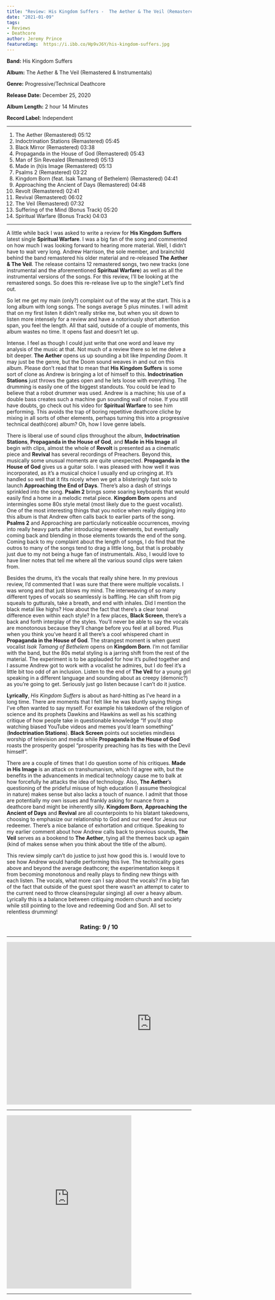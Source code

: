 ```yaml
---
title: "Review: His Kingdom Suffers -  The Aether & The Veil (Remastered & Instrumentals)"
date: "2021-01-09"
tags:
- Reviews
- Deathcore
author: Jeremy Prince
featuredimg:  https://i.ibb.co/Hp9vJ6Y/his-kingdom-suffers.jpg
---
```


**Band:** His Kingdom Suffers

**Album:** The Aether & The Veil (Remastered & Instrumentals)

**Genre:** Progressive/Technical Deathcore

**Release Date:** December 25, 2020

**Album Length:** 2 hour 14 Minutes

**Record Label:** Independent

<hr>

1. The Aether (Remastered) 05:12 
2. Indoctrination Stations (Remastered) 05:45 
3. Black Mirror (Remastered) 03:38 
4. Propaganda in the House of God (Remastered) 05:43 
5. Man of Sin Revealed (Remastered) 05:13 
6. Made in (h)is Image (Remastered) 05:13 
7. Psalms 2 (Remastered) 03:22 
8. Kingdom Born (feat. Isak Tamang of Bethelem) (Remastered) 04:41 
9. Approaching the Ancient of Days (Remastered) 04:48 
10. Revolt (Remastered) 02:41 
11. Revival (Remastered) 06:02 
12. The Veil (Remastered) 07:32 
13. Suffering of the Mind (Bonus Track) 05:20 
14. Spiritual Warfare (Bonus Track) 04:03 

<hr>

A little while back I was asked to write a review for **His Kingdom Suffers**  latest single **Spiritual Warfare**. I was a big fan of the song and commented on how much I was looking forward to hearing more material. Well, I didn’t have to wait very long. Andrew Harrison, the sole member, and brainchild behind the band remastered his older material and re-released **The Aether & The Veil**. The release contains 12 remastered songs, two new tracks (one instrumental and the aforementioned **Spiritual Warfare**) as well as all the instrumental versions of the songs. For this review, I’ll be looking at the remastered songs. So does this re-release live up to the single? Let’s find out.


So let me get my main (only?) complaint out of the way at the start. This is a long album with long songs. The songs average 5 plus minutes. I will admit that on my first listen it didn’t really strike me, but when you sit down to listen more intensely for a review and have a notoriously short attention span, you feel the length. All that said, outside of a couple of moments, this album wastes no time. It opens fast and doesn’t let up.

Intense. I feel as though I could just write that one word and leave my analysis of the music at that. Not much of a review there so let me delve a bit deeper. **The Aether** opens us up sounding a bit like *Impending Doom*. It may just be the genre, but the Doom sound weaves in and out on this album. Please don’t read that to mean that **His Kingdom Suffers** is some sort of clone as Andrew is bringing a lot of himself to this. **Indoctrination Stations** just throws the gates open and he lets loose with everything. The drumming is easily one of the biggest standouts. You could be lead to believe that a robot drummer was used. Andrew is a machine; his use of a double bass creates such a machine gun sounding wall of noise. If you still have doubts, go check out his video for **Spiritual Warfare** to see him performing. This avoids the trap of boring repetitive deathcore cliche by mixing in all sorts of other elements, perhaps turning this into a progressive technical death(core) album? Oh, how I love genre labels. <br>

There is liberal use of sound clips throughout the album, **Indoctrination Stations**, **Propaganda in the House of God**, and **Made in His Image** all begin with clips, almost the whole of **Revolt** is presented as a cinematic piece and **Revival** has several recordings of Preachers. Beyond this, musically some unusual moments are quite unexpected. **Propaganda in the House of God** gives us a guitar solo. I was pleased with how well it was incorporated, as it’s a musical choice I usually end up cringing at. It’s handled so well that it fits nicely when we get a blisteringly fast solo to launch **Approaching the End of Days**. There’s also a dash of strings sprinkled into the song. **Psalm 2** brings some soaring keyboards that would easily find a home in a melodic metal piece. **Kingdom Born** opens and intermingles some 80s style metal (most likely due to the guest vocalist). One of the most interesting things that you notice when really digging into this album is that Andrew often calls back to earlier parts of the song. **Psalms 2** and Approaching are particularly noticeable occurrences, moving into really heavy parts after introducing newer elements, but eventually coming back and blending in those elements towards the end of the song. Coming back to my complaint about the length of songs, I do find that the outros to many of the songs tend to drag a little long, but that is probably just due to my not being a huge fan of instrumentals. Also, I would love to have liner notes that tell me where all the various sound clips were taken from.<br>

Besides the drums, it’s the vocals that really shine here. In my previous review, I’d commented that I was sure that there were multiple vocalists. I was wrong and that just blows my mind. The interweaving of so many different types of vocals so seamlessly is baffling. He can shift from pig squeals to gutturals, take a breath, and end with inhales. Did I mention the black metal like highs? How about the fact that there’s a clear tonal difference even within each style? In a few places, **Black Screen**, there’s a back and forth interplay of the styles. You’ll never be able to say the vocals are monotonous because they’ll change before you feel at all bored. Plus when you think you’ve heard it all there’s a cool whispered chant in **Propaganda in the House of God**. The strangest moment is when guest vocalist *Isak Tamang of Bethelem* opens on **Kingdom Born**. I’m not familiar with the band, but the 80s metal styling is a jarring shift from the rest of the material. The experiment is to be applauded for how it’s pulled together and I assume Andrew got to work with a vocalist he admires, but I do feel it’s a little bit too odd of an inclusion. Listen to the end of **The Veil** for a young girl speaking in a different language and sounding about as creepy (demonic?) as you’re going to get. Seriously just go listen because I can’t do it justice. 

**Lyrically**, *His Kingdom Suffers* is about as hard-hitting as I’ve heard in a long time. There are moments that I felt like he was bluntly saying things I’ve often wanted to say myself. For example his takedown of the religion of science and its prophets Dawkins and Hawkins as well as his scathing critique of how people take in questionable knowledge “If you’d stop watching biased YouTube videos and memes you’d learn something” (**Indoctrination Stations**). **Black Screen** points out societies mindless worship of television and media while **Propaganda in the House of God** roasts the prosperity gospel “prosperity preaching has its ties with the Devil himself”. <br>

There are a couple of times that I do question some of his critiques. **Made in His Image** is an attack on transhumanism, which I’d agree with, but the benefits in the advancements in medical technology cause me to balk at how forcefully he attacks the idea of technology. Also, **The Aether**’s questioning of the prideful misuse of high education (I assume theological in nature) makes sense but also lacks a touch of nuance. I admit that those are potentially my own issues and frankly asking for nuance from a deathcore band might be inherently silly. **Kingdom Born**, **Approaching the Ancient of Days** and **Revival** are all counterpoints to his blatant takedowns, choosing to emphasize our relationship to God and our need for Jesus our redeemer. There’s a nice balance of exhortation and critique. Speaking to my earlier comment about how Andrew calls back to previous sounds, **The Veil** serves as a bookend to **The Aether**, tying all the themes back up again (kind of makes sense when you think about the title of the album).

This review simply can’t do justice to just how good this is. I would love to see how Andrew would handle performing this live. The technicality goes above and beyond the average deathcore; the experimentation keeps it from becoming monotonous and really plays to finding new things with each listen. The vocals, what more can I say about the vocals? I’m a big fan of the fact that outside of the guest spot there wasn’t an attempt to cater to the current need to throw cleans(regular singing) all over a heavy album. Lyrically this is a balance between critiquing modern church and society while still pointing to the love and redeeming God and Son. All set to relentless drumming!

<h3 style="text-align:center;">Rating: 9 / 10</h3>

<hr>

<div class="video-container">
<iframe frameborder="0" scrolling="no" marginheight="0" marginwidth="0"width="788.54" height="443" type="text/html" src="https://www.youtube.com/embed/rsC95fTHczU?autoplay=0&fs=0&iv_load_policy=3&showinfo=0&rel=0&cc_load_policy=0&start=0&end=0&origin=https://youtubeembedcode.com"><div><small><a href="https://youtubeembedcode.com/es/">youtubeembedcode.com/es/</a></small></div><div><small><a href="https://www.jubler.org/">buy bulk traffic</a></small></div></iframe>
</div>

<hr>

<iframe style="border: 0; width: 340px; height: 472px;" src="https://bandcamp.com/EmbeddedPlayer/album=491218250/size=large/bgcol=ffffff/linkcol=0687f5/artwork=small/transparent=true/" seamless><a href="https://hiskingdomsuffers1.bandcamp.com/album/the-aether-the-veil-remastered-instrumentals-2">The Aether &amp; The Veil (Remastered &amp; Instrumentals) by His Kingdom Suffers</a></iframe>
<hr>




